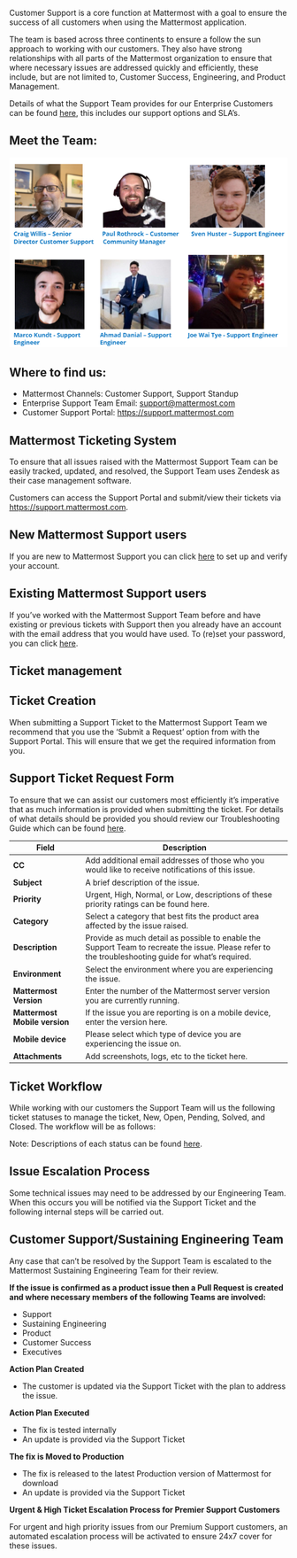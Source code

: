 Customer Support is a core function at Mattermost with a goal to ensure the success of all customers when using the Mattermost application.

The team is based across three continents to ensure a follow the sun approach to working with our customers.  They also have strong relationships with all parts of the Mattermost organization to ensure that where necessary issues are addressed quickly and efficiently, these include, but are not limited to, Customer Success, Engineering, and Product Management.

Details of what the Support Team provides for our Enterprise Customers can be found [here](https://mattermost.com/support/), this includes our support options and SLA’s.

## Meet the Team: 

![](../../.gitbook/assets/Support-team-image-for-handbook.png)

## Where to find us:

* Mattermost Channels: Customer Support, Support Standup
* Enterprise Support Team Email: support@mattermost.com
* Customer Support Portal: https://support.mattermost.com

## Mattermost Ticketing System 

To ensure that all issues raised with the Mattermost Support Team can be easily tracked, updated, and resolved, the Support Team uses Zendesk as their case management software.

Customers can access the Support Portal and submit/view their tickets via https://support.mattermost.com.  

## New Mattermost Support users

If you are new to Mattermost Support you can click [here](https://mattermost.zendesk.com/auth/v2/login/registration?auth_origin=327479%2Ctrue%2Ctrue&brand_id=327479&return_to=https%3A%2F%2Fsupport.mattermost.com%2Fhc%2Fen-us&theme=hc) to set up and verify your account.

## Existing Mattermost Support users

If you’ve worked with the Mattermost Support Team before and have existing or previous tickets with Support then you already have an account with the email address that you would have used. To (re)set your password, you can click [here](https://mattermost.zendesk.com/auth/v2/login/password_reset?auth_origin=327479%2Ctrue%2Ctrue&brand_id=327479&return_to=https%3A%2F%2Fsupport.mattermost.com%2Fhc%2Fen-us&theme=hc).

## Ticket management 

## Ticket Creation ##

When submitting a Support Ticket to the Mattermost Support Team we recommend that you use the ‘Submit a Request’ option from with the Support Portal.  This will ensure that we get the required information from you.

## Support Ticket Request Form ##

To ensure that we can assist our customers most efficiently it’s imperative that as much information is provided when submitting the ticket.  For details of what details should be provided you should review our Troubleshooting Guide which can be found [here](https://docs.mattermost.com/guides/administrator.html#troubleshooting).

|Field | Description |
|------|-------------|
| **CC**  |Add additional email addresses of those who you would like to receive notifications of this issue.|
| **Subject** |A brief description of the issue.            |
| **Priority**     |Urgent, High, Normal, or Low, descriptions of these priority ratings can be found here.              |
| **Category**     |Select a category that best fits the product area affected by the issue raised.            |
| **Description**     |Provide as much detail as possible to enable the Support Team to recreate the issue.  Please refer to the troubleshooting guide for what’s required.            |
| **Environment**     |Select the environment where you are experiencing the issue.            |
| **Mattermost Version**     |Enter the number of the Mattermost server version you are currently running.            |
| **Mattermost Mobile version**     |If the issue you are reporting is on a mobile device, enter the version here.            |
| **Mobile device**     |Please select which type of device you are experiencing the issue on.            |
| **Attachments**     |Add screenshots, logs, etc to the ticket here.            |

 ## Ticket Workflow ##

While working with our customers the Support Team will us the following ticket statuses to manage the ticket, New, Open, Pending, Solved, and Closed.  The workflow will be as follows:

Note: Descriptions of each status can be found [here](https://handbook.mattermost.com/operations/business-operations/analytics/metrics-definitions#support-tickets).
 
## Issue Escalation Process ##

Some technical issues may need to be addressed by our Engineering Team.  When this occurs you will be notified via the Support Ticket and the following internal steps will be carried out.

## Customer Support/Sustaining Engineering Team ##

Any case that can’t be resolved by the Support Team is escalated to the Mattermost Sustaining Engineering Team for their review.

**If the issue is confirmed as a product issue then a Pull Request is created and where necessary members of the following Teams are involved:**

- Support
- Sustaining Engineering
 - Product
 - Customer Success
 - Executives

**Action Plan Created**

 - The customer is updated via the Support Ticket with the plan to address the issue.

**Action Plan Executed**

 - The fix is tested internally
 - An update is provided via the Support Ticket

**The fix is Moved to Production**

 - The fix is released to the latest Production version of Mattermost for download 
 - An update is provided via the Support Ticket

**Urgent & High Ticket Escalation Process for Premier Support Customers**

For urgent and high priority issues from our Premium Support customers, an automated escalation process will be activated to ensure 24x7 cover for these issues.

